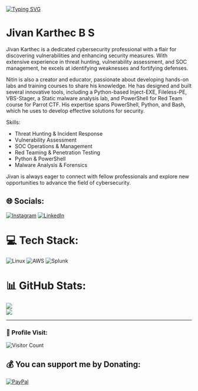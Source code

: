 [![Typing SVG](https://readme-typing-svg.demolab.com?font=Fira+Code&pause=1000&color=00F712&random=false&width=435&lines=Hey%2C+I'm+Jivan+Karthec+)](https://git.io/typing-svg)
 
# Jivan Karthec B S 

Jivan Karthec is a dedicated cybersecurity professional with a flair for discovering vulnerabilities and enhancing security measures. With extensive experience in threat hunting, vulnerability assessment, and SOC management, he excels at identifying weaknesses and fortifying defenses.

Nitin is also a creator and educator, passionate about developing hands-on labs and training courses to share his knowledge. He has designed and built several innovative tools, including a Python-based Inject-EXE, Fileless-PE, VBS-Stager, a Static malware analysis lab, and PowerShell for Red Team course for Parrot CTF. His expertise spans PowerShell, Python, and Bash, which he uses to develop effective solutions for security.

Skills:
- Threat Hunting & Incident Response
- Vulnerability Assessment
- SOC Operations & Management
- Red Teaming & Penetration Testing
- Python & PowerShell
- Malware Analysis & Forensics

Jivan is always eager to connect with fellow professionals and explore new opportunities to advance the field of cybersecurity.

## 🌐 Socials:
[![Instagram](https://img.shields.io/badge/Instagram-%23E4405F.svg?logo=Instagram&logoColor=white)](https://www.instagram.com/ig.__.karthick/) [![LinkedIn](https://img.shields.io/badge/LinkedIn-%230077B5.svg?logo=linkedin&logoColor=white)](https://www.linkedin.com/in/-jivankarthec/)
# 💻 Tech Stack:
![Linux](https://img.shields.io/badge/Linux-FCC624?style=flat&logo=linux&logoColor=black)
![AWS](https://img.shields.io/badge/AWS-232F3E?style=flat&logo=amazon-aws)
![Splunk](https://img.shields.io/badge/Splunk-000000?style=flat&logo=splunk)
# 📊 GitHub Stats:
<!--![](https://github-readme-stats.vercel.app/api?username=scriptkiddieeee&theme=dark&hide_border=false&include_all_commits=true&count_private=false)<br/> -->
![](https://github-readme-streak-stats.herokuapp.com/?user=Jivan-Karthec&theme=dark&hide_border=false)<br/>
![](https://github-readme-stats.vercel.app/api/top-langs/?username=Jivan-Karthec&theme=dark&hide_border=false&include_all_commits=true&count_private=false&layout=compact)

---
### 👤 Profile Visit:
![Visitor Count](https://profile-counter.glitch.me/Jivan-Karthec/count.svg)
  ## 💰 You can support me by Donating:
  [![PayPal](https://img.shields.io/badge/PayPal-00457C?style=for-the-badge&logo=paypal&logoColor=white)](https://www.paypal.me/script126) 

  
